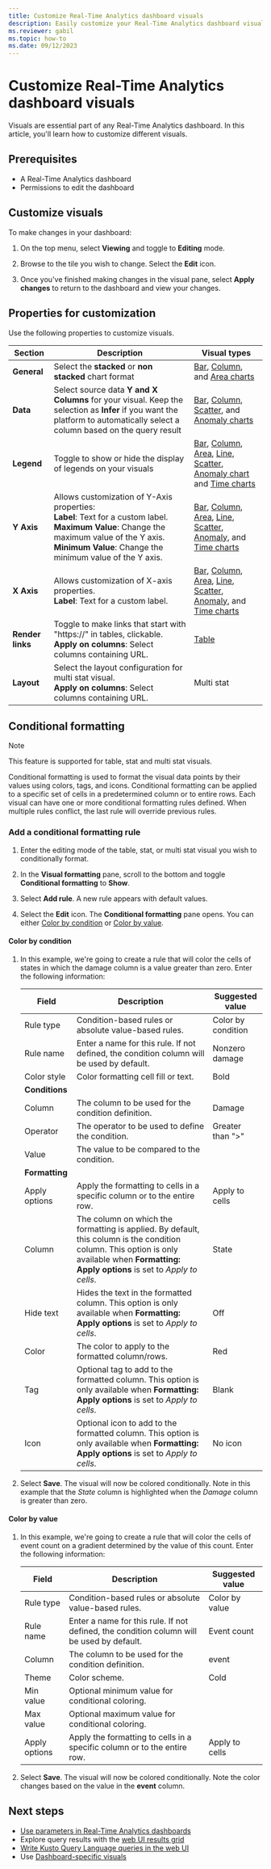 ```yaml
---
title: Customize Real-Time Analytics dashboard visuals
description: Easily customize your Real-Time Analytics dashboard visuals
ms.reviewer: gabil
ms.topic: how-to
ms.date: 09/12/2023
---
```


# Customize Real-Time Analytics dashboard visuals

Visuals are essential part of any Real-Time Analytics dashboard. In this article, you'll learn how to customize different visuals.

## Prerequisites

<!-- TODO: Link to the doc on how to create dashboard. -->
* A Real-Time Analytics dashboard
* Permissions to edit the dashboard

## Customize visuals

To make changes in your dashboard:

1. On the top menu, select **Viewing** and toggle to **Editing** mode.

1. Browse to the tile you wish to change. Select the **Edit** icon.

1. Once you've finished making changes in the visual pane, select **Apply changes** to return to the dashboard and view your changes.

## Properties for customization

Use the following properties to customize visuals.

|Section  |Description | Visual types
|---------|---------|-----|
|**General**    |    Select the **stacked** or **non stacked** chart format  | [Bar](../kusto/query/visualization-barchart.md), [Column](../kusto/query/visualization-columnchart.md), and [Area charts](../kusto/query/visualization-areachart.md) |
|**Data**    |   Select source data **Y and X Columns** for your visual. Keep the selection as **Infer** if you want the platform to automatically select a column based on the query result    |[Bar](../kusto/query/visualization-barchart.md), [Column](../kusto/query/visualization-columnchart.md), [Scatter](../kusto/query/visualization-scatterchart.md), and [Anomaly charts](../kusto/query/visualization-anomalychart.md)|
|**Legend**    |   Toggle to show or hide the display of legends on your visuals   |[Bar](../kusto/query/visualization-barchart.md), [Column](../kusto/query/visualization-columnchart.md), [Area](../kusto/query/visualization-areachart.md), [Line](../kusto/query/visualization-linechart.md), [Scatter](../kusto/query/visualization-scatterchart.md), [Anomaly chart](../kusto/query/visualization-anomalychart.md) and [Time charts](../kusto/query/visualization-timechart.md) |
|**Y Axis**     |   Allows customization of Y-Axis properties: <br>**Label**: Text for a custom label. <br>**Maximum Value**: Change the maximum value of the Y axis.  <br>**Minimum Value**: Change the minimum value of the Y axis.        |[Bar](../kusto/query/visualization-barchart.md), [Column](../kusto/query/visualization-columnchart.md), [Area](../kusto/query/visualization-areachart.md), [Line](../kusto/query/visualization-linechart.md), [Scatter](../kusto/query/visualization-scatterchart.md), [Anomaly](../kusto/query/visualization-anomalychart.md), and [Time charts](../kusto/query/visualization-timechart.md) |
|**X Axis**     |    Allows customization of X-axis properties. <br>**Label**: Text for a custom label.    | [Bar](../kusto/query/visualization-barchart.md), [Column](../kusto/query/visualization-columnchart.md), [Area](../kusto/query/visualization-areachart.md), [Line](../kusto/query/visualization-linechart.md), [Scatter](../kusto/query/visualization-scatterchart.md), [Anomaly](../kusto/query/visualization-anomalychart.md), and [Time charts](../kusto/query/visualization-timechart.md)|
|**Render links**     |    Toggle to make links that start with "https://" in tables, clickable. <br>**Apply on columns**: Select columns containing URL.   | [Table](../kusto/query/visualization-table.md)|
|**Layout**     |    Select the layout configuration for multi stat visual. <br>**Apply on columns**: Select columns containing URL.     | Multi stat|


## Conditional formatting

> [!NOTE]
> This feature is supported for table, stat and multi stat visuals.

Conditional formatting is used to format the visual data points by their values using colors, tags, and icons.  Conditional formatting can be applied to a specific set of cells in a predetermined column or to entire rows.
Each visual can have one or more conditional formatting rules defined. When multiple rules conflict, the last rule will override previous rules.

### Add a conditional formatting rule

1. Enter the editing mode of the table, stat, or multi stat visual you wish to conditionally format.

1. In the **Visual formatting** pane, scroll to the bottom and toggle **Conditional formatting** to **Show**.

1. Select **Add rule**. A new rule appears with default values.

1. Select the **Edit** icon. The **Conditional formatting** pane opens. You can either [Color by condition](#color-by-condition) or [Color by value](#color-by-value).

#### Color by condition

1. In this example, we're going to create a rule that will color the cells of states in which the damage column is a value greater than zero. Enter the following information:

    Field | Description | Suggested value
    |---|---|---|
    | Rule type | Condition-based rules or absolute value-based rules. | Color by condition
    | Rule name | Enter a name for this rule. If not defined, the condition column will be used by default. | Nonzero damage
    | Color style | Color formatting cell fill or text. |Bold
    | **Conditions**
    | Column | The column to be used for the condition definition. |  Damage
    | Operator | The operator to be used to define the condition. | Greater than ">"
    | Value | The value to be compared to the condition. |
    |**Formatting**
    | Apply options | Apply the formatting to cells in a specific column or to the entire row. | Apply to cells
    | Column | The column on which the formatting is applied. By default, this column is the condition column. This option is only available when **Formatting: Apply options** is set to *Apply to cells*. | State
    | Hide text | Hides the text in the formatted column. This option is only available when **Formatting: Apply options** is set to *Apply to cells*. | Off
    | Color | The color to apply to the formatted column/rows. | Red
    | Tag | Optional tag to add to the formatted column. This option is only available when **Formatting: Apply options** is set to *Apply to cells*. | Blank
    | Icon | Optional icon to add to the formatted column. This option is only available when **Formatting: Apply options** is set to *Apply to cells*. | No icon

1. Select **Save**. The visual will now be colored conditionally. Note in this example that the *State* column is highlighted when the *Damage* column is greater than zero.

#### Color by value

1. In this example, we're going to create a rule that will color the cells of event count on a gradient determined by the value of this count.  Enter the following information:

    Field | Description | Suggested value
    |---|---|---|
    | Rule type | Condition-based rules or absolute value-based rules. | Color by value
    | Rule name | Enter a name for this rule. If not defined, the condition column will be used by default. |Event count
    | Column | The column to be used for the condition definition. | event
    | Theme | Color scheme. | Cold
    | Min value | Optional minimum value for conditional coloring.
    | Max value |  Optional maximum value for conditional coloring.
    | Apply options | Apply the formatting to cells in a specific column or to the entire row. | Apply to cells |

1. Select **Save**. The visual will now be colored conditionally. Note the color changes based on the value in the **event** column.

## Next steps

* [Use parameters in Real-Time Analytics dashboards](dashboard-parameters.md)
* Explore query results with the [web UI results grid](web-results-grid.md)
* [Write Kusto Query Language queries in the web UI](web-ui-kql.md)
* Use [Dashboard-specific visuals](dashboard-visuals.md)

